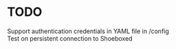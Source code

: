 # TODO

Support authentication credentials in YAML file in /config  
Test on persistent connection to Shoeboxed  